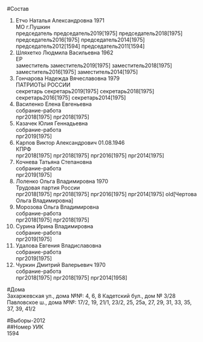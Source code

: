 #Состав  
1. Етчо Наталья Александровна 1971  
    МО г.Пушкин  
    председатель председатель2019[1975] председатель2018[1975] председатель2016[1975] председатель2014[1975] председатель2012[1594] председатель2011[1594]  
2. Шляхетко Людмила Васильевна 1962  
    ЕР  
    заместитель заместитель2019[1975] заместитель2018[1975] заместитель2016[1975] заместитель2014[1975]  
3. Гончарова Надежда Вячеславовна 1979  
    ПАТРИОТЫ РОССИИ  
    секретарь секретарь2019[1975] секретарь2018[1975] секретарь2016[1975] секретарь2014[1975]  
4. Василенко Елена Евгеньевна  
    собрание-работа  
    прг2018[1975] прг2018[1975]  
5. Казачек Юлия Геннадьевна  
    собрание-работа  
    прг2019[1975]  
6. Карпов Виктор Александрович 01.08.1946  
    КПРФ  
    прг2018[1975] прг2018[1975] прг2016[1975] прг2014[1975]  
7. Кочнева Татьяна Степановна  
    собрание-работа  
    прг2019[1975]  
8. Лоленко Ольга Владимировна 1970  
    Трудовая партия России  
    прг2018[1975] прг2018[1975] прг2016[1975] прг2014[1975] old[Чертова Ольга Владимировна]  
9. Морозова Ольга Владимировна  
    собрание-работа  
    прг2018[1975] прг2018[1975]  
10. Сурина Ирина Владимировна  
    собрание-работа  
    прг2019[1975]  
11. Удалова Евгения Владиславовна  
    собрание-работа  
    прг2019[1975]  
12. Чуркин Дмитрий Валерьевич 1970  
    собрание-работа  
    прг2018[1975] прг2018[1975] прг2014[1958]  

#Дома  
Захаржевская ул., дома №№: 4, 6, 8 Кадетский бул., дом № 3/28 Павловское ш., дома №№: 17/2, 19, 21/1, 23/2, 25, 25а, 27, 29, 31, 33, 35, 37, 39, 41/2  
  
#Выборы-2012  
##Номер УИК  
1594  
